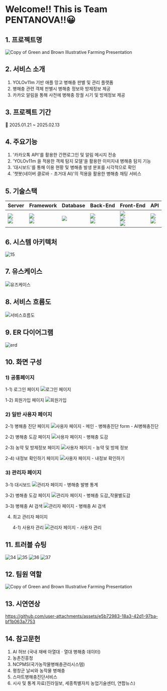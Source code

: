 # Welcome!! This is Team PENTANOVA!!😀

## 1. 프로젝트명
![Copy of Green and Brown Illustrative Farming Presentation](https://github.com/user-attachments/assets/9a53604c-6b60-4234-9e8d-f1de1e352433)

## 2. 서비스 소개
1. YOLOv11m 기반 애플 망고 병해충 판별 및 관리 플랫폼
2. 병해충 관련 객체 판별시 병해충 정보와 방제정보 제공
3. 카카오 알림을 통해 사전에 병해충 창궐 시기 및 방제정보 제공
## 3. 프로젝트 기간
📆 2025.01.21 ~ 2025.02.13
## 4. 주요기능
1. '카카오톡 API'를 활용한 간편로그인 및 알림 메시지 전송
2. 'YOLOv11m 을 적용한 객체 탐지 모델'을 활용한 이미지내 병해충 탐지 기능
3. '대시보드'를 통해 이용 현황 및 병해충 발생 분포를 시각적으로 확인
4. '챗봇(네이버 클로바 - 초거대 AI)'의 적용을 활용한 병해충 채팅 서비스 
## 5. 기술스택
| Server | Framework | Database | Back-End | Front-End | API |
| --- | --- | --- | --- | --- | --- |
| <img src="https://img.shields.io/badge/Naver-03C75A?style=flat&logo=naver cloud&logoColor=white"/> <br> <img src="https://img.shields.io/badge/Apachetomcat-F8DC75?style=flat&logo=apachetomcat&logoColor=white"/>  | <img src="https://img.shields.io/badge/Springboot-6DB33F?style=flat&logo=springboot&logoColor=white"/> <br> <img src="https://img.shields.io/badge/React-61DAFB?style=flat&logo=react&logoColor=white"/> |  <img src="https://img.shields.io/badge/Oracle-F80000?style=for-the-badge&logo=oracle&logoColor=white"> | <img src="https://img.shields.io/badge/Java-007396?style=for-the-badge&logo=java&logoColor=white"/> <br> <img src="https://img.shields.io/badge/Python-3776AB?style=flat&logo=pythont&logoColor=white"/> | <img src="https://img.shields.io/badge/HTML5-E34F26?style=flat&logo=html5&logoColor=white"/> <br> <img src="https://img.shields.io/badge/JavaScript-F7DF1E?style=flat&logo=JavaScript&logoColor=white"/>  <br> <img src="https://img.shields.io/badge/CSS-663399?style=flat&logo=css&logoColor=white"/> | <img src="https://img.shields.io/badge/Kakao-FFCD00?style=flat&logo=kakao API&logoColor=white"/> <br> <img src="https://img.shields.io/badge/FastAPI-009688?style=flat&logo=fastapi&logoColor=white"/> |


## 6. 시스템 아키텍처
![15](https://github.com/user-attachments/assets/9254a76e-79b8-40ad-9751-4a4c47de93cb)

## 7. 유스케이스
![유즈케이스](https://github.com/user-attachments/assets/00434266-97b9-41ed-a217-5e6a59604ab9)


## 8. 서비스 흐름도
![서비스흐름도](https://github.com/user-attachments/assets/0f936db3-df61-435f-b439-80dcd4bf9155)

## 9. ER 다이어그램
![erd](https://github.com/user-attachments/assets/c8248c50-a8c9-42e2-9d0a-77d841a41852)

## 10. 화면 구성
### 1) 공통페이지

   1-1) 로그인 페이지
   ![로그인 페이지](https://github.com/user-attachments/assets/5235c6c5-ea87-4840-b7e8-3d72b0042229)

   1-2) 회원가입 페이지
   ![회원가입](https://github.com/user-attachments/assets/19ea16b7-9ae5-4681-b11b-a0c89c176191)

### 2) 일반 사용자 페이지

   2-1) 병해충 진단 페이지
   ![사용자 페이지 - 메인 - 병해충진단 form -  AI병해충진단](https://github.com/user-attachments/assets/97a4e3d9-f6ec-4824-88e4-c92e1ebbb127)

   2-2) 병해충 도감 페이지
   ![사용자 페이지 - 병해충 도감](https://github.com/user-attachments/assets/04ed60ce-2ebb-4c4f-bb93-d2439e97d846)

   2-3) 농약 및 방제정보 페이지
   ![사용자 페이지 - 농약 및 방제 정보](https://github.com/user-attachments/assets/60052830-aba1-4d94-b487-4e51ad56042f)

   2-4) 내정보 확인하기 페이지
   ![사용자 페이지 - 내정보 확인하기](https://github.com/user-attachments/assets/8c2cbd74-ff96-4883-9954-6f9d6da3d1f6)

### 3) 관리자 페이지

  3-1) 대시보드
  ![관리자 페이지 - 병해충 발병 통계](https://github.com/user-attachments/assets/6c98eed8-bc35-4b79-9d2a-e549127b1bd2)

  3-2) 병해충 도감 페이지
  ![관리자 페이지 - 병해충 도감_작물별도감](https://github.com/user-attachments/assets/fe224fe4-899b-4a9b-b83b-711990293e0f)

  3-3) 병해충 AI 검색
  ![관리자 페이지 - 병해충 AI 검색](https://github.com/user-attachments/assets/fa96ba5e-2b06-4502-b847-2ae15298d5d4)

4) 최고 관리자 페이지

   4-1) 사용자 관리
   ![관리자 페이지 - 사용자 관리](https://github.com/user-attachments/assets/72057f3d-2b72-4de0-935b-5d04dee82118)

## 11. 트러블 슈팅
![34](https://github.com/user-attachments/assets/9b785599-6aa8-4596-8514-39badb09cc63)
![35](https://github.com/user-attachments/assets/18c915a2-988b-4ff6-8a08-82e717eb7a13)
![36](https://github.com/user-attachments/assets/90f4140f-ba83-43b4-b41e-de423b3e5b74)
![37](https://github.com/user-attachments/assets/3dfa0bae-14d9-4ac0-8cc9-ca422548c318)

## 12. 팀원 역할
![Copy of Green and Brown Illustrative Farming Presentation](https://github.com/user-attachments/assets/aeae037f-05ba-4cb5-a6a4-7e621545f629)

## 13. 시연연상
https://github.com/user-attachments/assets/e5b72983-18a3-42d1-97ba-bf1b063a7753

## 14. 참고문헌
1) AI 허브 (국내 재배 아열대ㆍ열대 병해충 데이터)
2) 농촌진흥청
3) NCPMS(국가농작물병해충관리시스템)
4) 평창군 날씨와 농작물 병해충
5) 스마트병해충진단서비스
6) 시사 및 통계 자료(진라일보, 세종특별자치 농업기술센터, 연합뉴스)
